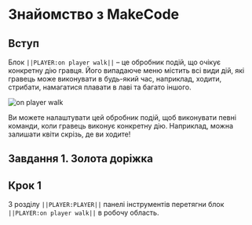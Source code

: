 # Знайомство з MakeCode

## Вступ

Блок ``||PLAYER:on player walk||`` – це обробник подій, що очікує конкретну
дію гравця. Його випадаюче меню містить всі види дій, які гравець може
виконувати в будь-який час, наприклад, ходити, стрибати, намагатися плавати
в лаві та багато іншого.

![on player walk](https://imgur.com/2c26MZS.png)

Ви можете налаштувати цей обробник подій, щоб виконувати певні команди, коли
гравець виконує конкретну дію. Наприклад, можна залишати квіти скрізь, де ви
ходите!

## Завдання 1. Золота доріжка

## Крок 1
З розділу ``||PLAYER:PLAYER||`` панелі інструментів перетягни блок
``||PLAYER:on player walk||`` в робочу область.